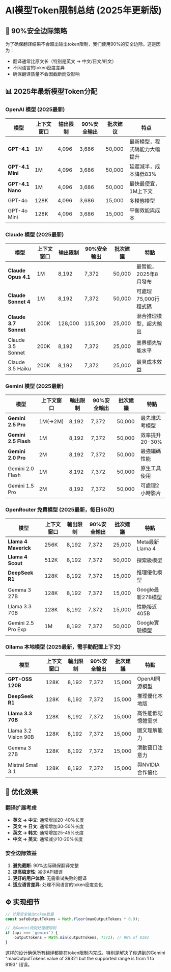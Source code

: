 # AI模型Token限制总结 (2025年更新版)

## 🎯 90%安全边际策略

为了确保翻译结果不会超出输出token限制，我们使用90%的安全边际。这是因为：
- 翻译通常比原文长（特别是英文 → 中文/日文/韩文）
- 不同语言的token密度差异
- 确保翻译质量不会因截断而受影响

## 📊 2025年最新模型Token分配

### OpenAI 模型 (2025最新)
| 模型 | 上下文窗口 | 输出限制 | 90%安全输出 | 批次建议 | 特点 |
|------|------------|----------|-------------|----------|------|
| **GPT-4.1** | 1M | 4,096 | 3,686 | 50,000 | 最新模型，程式碼能力大幅提升 |
| **GPT-4.1 Mini** | 1M | 4,096 | 3,686 | 50,000 | 延遲減半，成本降低83% |
| **GPT-4.1 Nano** | 1M | 4,096 | 3,686 | 50,000 | 最快最便宜，1M上下文 |
| GPT-4o | 128K | 4,096 | 3,686 | 15,000 | 多模態模型 |
| GPT-4o Mini | 128K | 4,096 | 3,686 | 15,000 | 平衡效能與成本 |

### Claude 模型 (2025最新)
| 模型 | 上下文窗口 | 输出限制 | 90%安全輸出 | 批次建議 | 特點 |
|------|------------|----------|-------------|----------|------|
| **Claude Opus 4.1** | 1M | 8,192 | 7,372 | 50,000 | 最智能，2025年8月發布 |
| **Claude Sonnet 4** | 1M | 8,192 | 7,372 | 50,000 | 可處理75,000行程式碼 |
| **Claude 3.7 Sonnet** | 200K | 128,000 | 115,200 | 25,000 | 混合推理模型，超大輸出 |
| Claude 3.5 Sonnet | 200K | 8,192 | 7,372 | 25,000 | 業界領先智能水平 |
| Claude 3.5 Haiku | 200K | 8,192 | 7,372 | 25,000 | 最具成本效益 |

### Gemini 模型 (2025最新)
| 模型 | 上下文窗口 | 輸出限制 | 90%安全輸出 | 批次建議 | 特點 |
|------|------------|----------|-------------|----------|------|
| **Gemini 2.5 Pro** | 1M(→2M) | 8,192 | 7,372 | 50,000 | 最先進思考模型 |
| **Gemini 2.5 Flash** | 1M | 8,192 | 7,372 | 50,000 | 效率提升20-30% |
| **Gemini 2.0 Pro** | 2M | 8,192 | 7,372 | 50,000 | 最強編碼性能 |
| Gemini 2.0 Flash | 1M | 8,192 | 7,372 | 50,000 | 原生工具使用 |
| Gemini 1.5 Pro | 2M | 8,192 | 7,372 | 50,000 | 可處理2小時影片 |

### OpenRouter 免費模型 (2025最新，每日50次)
| 模型 | 上下文窗口 | 輸出限制 | 90%安全輸出 | 批次建議 | 特點 |
|------|------------|----------|-------------|----------|------|
| **Llama 4 Maverick** | 256K | 8,192 | 7,372 | 25,000 | Meta最新Llama 4 |
| **Llama 4 Scout** | 512K | 8,192 | 7,372 | 50,000 | 探索級模型 |
| **DeepSeek R1** | 128K | 8,192 | 7,372 | 15,000 | 推理優化模型 |
| Gemma 3 27B | 128K | 8,192 | 7,372 | 15,000 | Google最新27B模型 |
| Llama 3.3 70B | 128K | 8,192 | 7,372 | 15,000 | 性能接近405B |
| Gemini 2.5 Pro Exp | 1M | 8,192 | 7,372 | 50,000 | Google實驗模型 |

### Ollama 本地模型 (2025最新，需手動配置上下文)
| 模型 | 上下文窗口 | 輸出限制 | 90%安全輸出 | 批次建議 | 特點 |
|------|------------|----------|-------------|----------|------|
| **GPT-OSS 120B** | 128K | 8,192 | 7,372 | 15,000 | OpenAI開源模型 |
| **DeepSeek R1** | 128K | 8,192 | 7,372 | 15,000 | 推理優化本地版 |
| **Llama 3.3 70B** | 128K | 8,192 | 7,372 | 15,000 | 高性能低記憶體需求 |
| Llama 3.2 Vision 90B | 128K | 8,192 | 7,372 | 15,000 | 圖文理解能力 |
| Gemma 3 27B | 128K | 8,192 | 7,372 | 15,000 | 滑動窗口注意力 |
| Mistral Small 3.1 | 128K | 8,192 | 7,372 | 15,000 | 與NVIDIA合作優化 |

## 🚀 优化效果

### 翻译扩展考虑
- **英文 → 中文**: 通常增加20-40%长度
- **英文 → 日文**: 通常增加30-50%长度  
- **英文 → 韩文**: 通常增加25-45%长度
- **中文 → 英文**: 通常减少10-20%长度

### 安全边际效益
1. **避免截断**: 90%边际确保翻译完整
2. **提高稳定性**: 减少API错误
3. **更好的用户体验**: 无需重试失败的翻译
4. **适应语言差异**: 处理不同语言的token密度变化

## ⚙️ 实现细节

```javascript
// 计算安全输出token数量
const safeOutputTokens = Math.floor(maxOutputTokens * 0.9);

// 为Gemini特别处理硬限制
if (api === 'gemini') {
    outputTokens = Math.min(outputTokens, 7372); // 90% of 8192
}
```

这样的设计确保所有翻译都能在token限制内完成，特别是解决了你遇到的Gemini "maxOutputTokens value of 39321 but the supported range is from 1 to 8193" 错误。